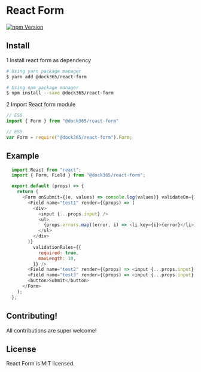# React Form
<!-- [![Build Status](https://travis-ci.org/dock365/react-form.svg?branch=master)](https://travis-ci.org/dock365/react-form) -->
[![npm Version](https://img.shields.io/npm/v/@dock365/react-form.svg)](https://www.npmjs.com/package/@dock365/react-form)


## Install
1 Install react form as dependency
  ```bash
  # Using yarn package manager
  $ yarn add @dock365/react-form

  # Using npm package manager
  $ npm install --save @dock365/react-form
  ```
2 Import React form module
  ```javascript
  // ES6
  import { Form } from "@dock365/react-form"

  // ES5
  var Form = require("@dock365/react-form").Form;
  ```
## Example

```javascript
  import React from "react";
  import { Form, Field } from "@dock365/react-form";

  export default (props) => {
    return (
      <Form onSubmit={(e, values) => console.log(values)} validateOn={1}>
        <Field name="test1" render={(props) => (
          <div>
            <input {...props.input} />
            <ul>
              {props.errors.map((error, i) => <li key={i}>{error}</li>)}
            </ul>
          </div>
        )}
          validationRules={{
            required: true,
            maxLength: 10,
          }} />
        <Field name="test2" render={(props) => <input {...props.input} />} />
        <Field name="test3" render={(props) => <input {...props.input} />} />
        <button>Submit</button>
      </Form>
    );
  };
```

## Contributing!
All contributions are super welcome!


## License

React Form is MIT licensed.